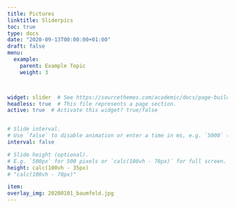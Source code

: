 ```yaml
---
title: Pictures
linktitle: Sliderpics
toc: true
type: docs
date: "2020-09-13T00:00:00+01:00"
draft: false
menu:
  example:
    parent: Example Topic
    weight: 3



widget: slider  # See https://sourcethemes.com/academic/docs/page-builder/
headless: true  # This file represents a page section.
active: true  # Activate this widget? true/false


# Slide interval.
# Use `false` to disable animation or enter a time in ms, e.g. `5000` (5s).
interval: false

# Slide height (optional).
# E.g. `500px` for 500 pixels or `calc(100vh - 70px)` for full screen.
height: calc(100vh - 35px)
# "calc(100vh - 70px)"

item:
overlay_img: 20200101_baumfeld.jpg
---
```

